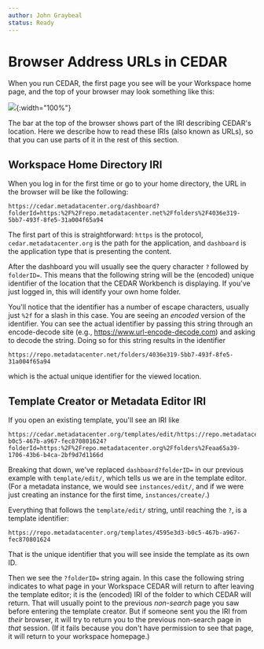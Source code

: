 ```yaml
---
author: John Graybeal
status: Ready
---
```

# Browser Address URLs in CEDAR

When you run CEDAR, the first page you see will be your Workspace home page, and the top of your browser may look something like this:

![](../../../../img/userguide/browser-cedar-urls-20190910.png){:width="100%"}

The bar at the top of the browser shows part of the IRI describing CEDAR's location. Here we describe how to read these IRIs (also known as URLs), so that you can use parts of it in the rest of this section. 

## **Workspace Home Directory IRI**

When you log in for the first time or go to your home directory, the URL in the browser will be like the following:
```
https://cedar.metadatacenter.org/dashboard?folderId=https:%2F%2Frepo.metadatacenter.net%2Ffolders%2F4036e319-5bb7-493f-8fe5-31a004f65a94
```

The first part of this is straightforward: `https` is the protocol, `cedar.metadatacenter.org` is the path for the application, and 
`dashboard` is the application type that is presenting the content.

After the dashboard you will usually see the query character `?` followed by `folderID=`. 
This means that the following string will be the (encoded) unique identifier of the location that the CEDAR Workbench is displaying. 
If you've just logged in, this will identify your own home folder.

You'll notice that the identifier has a number of escape characters, usually just `%2f` for a slash in this case. 
You are seeing an _encoded_ version of the identifier. 
You can see the actual identifier by passing this string through an encode-decode site (e.g., https://www.url-encode-decode.com)
and asking to decode the string. Doing so for this string results in the identifier
```
https://repo.metadatacenter.net/folders/4036e319-5bb7-493f-8fe5-31a004f65a94
```
which is the actual unique identifier for the viewed location.

## **Template Creator or Metadata Editor IRI**

If you open an existing template, you'll see an IRI like

```
https://cedar.metadatacenter.org/templates/edit/https://repo.metadatacenter.org/templates/4595e3d3-b0c5-467b-a967-fec870801624?folderId=https:%2F%2Frepo.metadatacenter.org%2Ffolders%2Feaa65a39-1706-43b6-b4ca-2bf9d7d1166d
```

Breaking that down, we've replaced `dashboard?folderID=` in our previous example with `template/edit/`, 
which tells us we are in the template editor.
(For a metadata instance, we would see `instances/edit/`, 
and if we were just creating an instance for the first time, `instances/create/`.)

Everything that follows the `template/edit/` string, until reaching the `?`, is a template identifier:
```
https://repo.metadatacenter.org/templates/4595e3d3-b0c5-467b-a967-fec870801624
``` 
That is the unique identifier that you will see inside the template as its own ID.

Then we see the `?folderID=` string again. 
In this case the following string indicates to what page in your Workspace CEDAR will return to after leaving the template editor;
it is the (encoded) IRI of the folder to which CEDAR will return. 
That will usually point to the previous *non-search* page you saw before entering the template creator. 
But if someone sent you the IRI from _their_ browser, it will try to return you to the previous non-search page in _that_ session.
(If it fails because you don't have permission to see that page, it will return to your workspace homepage.)
